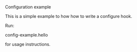 Configuration example

This is a simple example to how how to write a configure hook.

Run:

 config-example.hello

for usage instructions.
